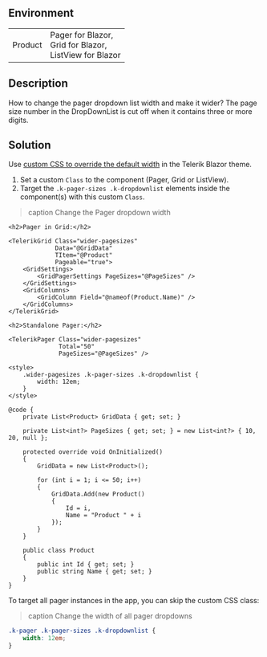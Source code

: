 
## Environment

<table>
<tbody>
<tr>
<td>Product</td>
<td>
Pager for Blazor, <br />
Grid for Blazor, <br />
ListView for Blazor
</td>
</tr>
</tbody>
</table>

## Description

How to change the pager dropdown list width and make it wider? The page size number in the DropDownList is cut off when it contains three or more digits.

## Solution

Use [custom CSS to override the default width](slug:themes-override) in the Telerik Blazor theme.

1. Set a custom `Class` to the component (Pager, Grid or ListView).
1. Target the `.k-pager-sizes .k-dropdownlist` elements inside the component(s) with this custom `Class`.

>caption Change the Pager dropdown width

````RAZOR
<h2>Pager in Grid:</h2>

<TelerikGrid Class="wider-pagesizes"
             Data="@GridData"
             TItem="@Product"
             Pageable="true">
    <GridSettings>
        <GridPagerSettings PageSizes="@PageSizes" />
    </GridSettings>
    <GridColumns>
        <GridColumn Field="@nameof(Product.Name)" />
    </GridColumns>
</TelerikGrid>

<h2>Standalone Pager:</h2>

<TelerikPager Class="wider-pagesizes"
              Total="50"
              PageSizes="@PageSizes" />

<style>
    .wider-pagesizes .k-pager-sizes .k-dropdownlist {
        width: 12em;
    }
</style>

@code {
    private List<Product> GridData { get; set; }

    private List<int?> PageSizes { get; set; } = new List<int?> { 10, 20, null };

    protected override void OnInitialized()
    {
        GridData = new List<Product>();

        for (int i = 1; i <= 50; i++)
        {
            GridData.Add(new Product()
            {
                Id = i,
                Name = "Product " + i
            });
        }
    }

    public class Product
    {
        public int Id { get; set; }
        public string Name { get; set; }
    }
}
````

To target all pager instances in the app, you can skip the custom CSS class:

>caption Change the width of all pager dropdowns

````css
.k-pager .k-pager-sizes .k-dropdownlist {
    width: 12em;
}
````
